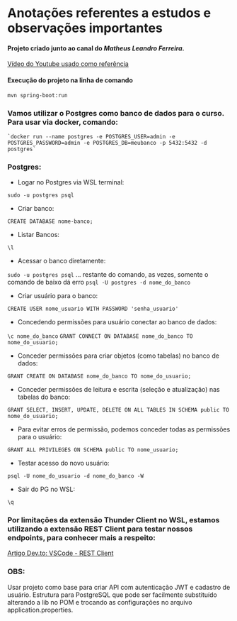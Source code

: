 
# Anotações referentes a estudos e observações importantes

#### Projeto criado junto ao canal do *Matheus Leandro Ferreira*.

[Vídeo do Youtube usado como referência](https://www.youtube.com/watch?v=SqU9v_V32RA)


#### Execução do projeto na linha de comando

`mvn spring-boot:run`

### Vamos utilizar o Postgres como banco de dados para o curso. Para usar via docker, comando:

    `docker run --name postgres -e POSTGRES_USER=admin -e POSTGRES_PASSWORD=admin -e POSTGRES_DB=meubanco -p 5432:5432 -d postgres`

### Postgres:

- Logar no Postgres via WSL terminal:

`sudo -u postgres psql`

- Criar banco: 

`CREATE DATABASE nome-banco;`

- Listar Bancos: 

`\l`

- Acessar o banco diretamente:

`sudo -u postgres psql` ... restante do comando, as vezes, somente o comando de baixo dá erro
`psql -U postgres -d nome_do_banco`


- Criar usuário para o banco:

`CREATE USER nome_usuario WITH PASSWORD 'senha_usuario'`

- Concedendo permissões para usuário conectar ao banco de dados:

`\c nome_do_banco`
`GRANT CONNECT ON DATABASE nome_do_banco TO nome_do_usuario;`

- Conceder permissões para criar objetos (como tabelas) no banco de dados:

`GRANT CREATE ON DATABASE nome_do_banco TO nome_do_usuario;`

- Conceder permissões de leitura e escrita (seleção e atualização) nas tabelas do banco:

`GRANT SELECT, INSERT, UPDATE, DELETE ON ALL TABLES IN SCHEMA public TO nome_do_usuario;`

- Para evitar erros de permissão, podemos conceder todas as permissões para o usuário: 

`GRANT ALL PRIVILEGES ON SCHEMA public TO nome_usuario;`

- Testar acesso do novo usuário:

`psql -U nome_do_usuario -d nome_do_banco -W`

- Sair do PG no WSL:

`\q`

### Por limitações da extensão Thunder Client no WSL, estamos utilizando a extensão REST Client para testar nossos endpoints, para conhecer mais a respeito:

[Artigo Dev.to: VSCode - REST Client](https://dev.to/leandroats/vscode-rest-client-2cei)


### OBS: 

Usar projeto como base para criar API com autenticação JWT e cadastro de usuário.
Estrutura para PostgreSQL que pode ser facilmente substituído alterando a lib no POM 
e trocando as configurações no arquivo application.properties.